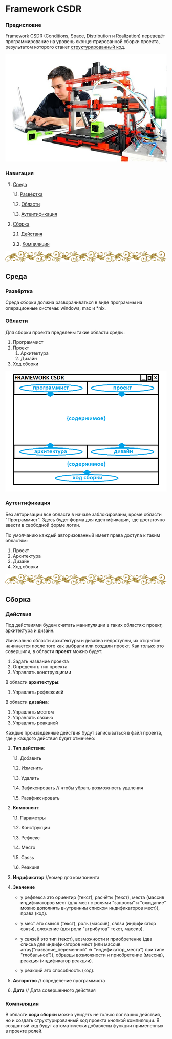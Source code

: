 # Framework CSDR

<h3>Предисловие</h3>

Framework CSDR (Conditions, Space, Distribution и Realization) переведёт программирование на уровень сконцентрированной сборки проекта, результатом которого станет <a href="https://github.com/it-architector/structure.csdr">структурированный код</a>.

![](./Картинки/samostoatelnaia-sborka-3d-printera.jpg)


<h3>Навигация</h3>

1. <a href="#Среда">Среда</a>

     1.1. <a href="#Развёртка">Развёртка</a>
     
     1.2. <a href="#Области">Области</a>
     
     1.3. <a href="#Аутентификация">Аутентификация</a>
     
2. <a href="#Сборка">Сборка</a>

    2.1. <a href="#Действия">Действия</a>
    
    2.2. <a href="#Компиляция">Компиляция</a>
    
![---------------------](./Картинки/hr.png)

<h2>Среда</h2>

<h3>Развёртка</h3>

Среда сборки должна разворачиваться в виде программы на операционные системы: windows, mac и *nix.

<h3>Области</h3>

Для сборки проекта пределены такие области среды:
1. Программист
2. Проект
    1. Архитектура
    2. Дизайн
3. Ход сборки

![](./Картинки/program/shablon1.png)

<h3>Аутентификация</h3>

Без авторизации все области в начале заблокированы, кроме области "Программист". Здесь будет форма для идентификации, где достаточно ввести в свободной форме логин.

По умолчанию каждый авторизованный имеет права доступа к таким областям:
1. Проект
2. Архитектура
3. Дизайн
4. Ход сборки
    
![---------------------](./Картинки/hr.png)

<h2>Сборка</h2>

<h3>Действия</h3>

Под действиями будем считать манипуляции в таких областях: проект, архитектура и дизайн.

Изначально области архитектуры и дизайна недоступны, их открытие начинается после того как выбрали или создали проект. Как только это совершили, в области **проект** можно будет:
1. Задать название проекта
2. Определить тип проекта
3. Управлять конструкциями

В области **архитектуры**:
1. Управлять рефлексией

В области **дизайна**:
1. Управлять местом
2. Управлять связью
3. Управлять реакцией

Каждые произведенные действия будут записываться в файл проекта, где у каждого действия будет отмечено:

1. **Тип действия**:

     1.1. Добавить
     
     1.2. Изменить
     
     1.3. Удалить
     
     1.4. Зафиксировать // чтобы убрать возможность удаления
     
     1.5. Разафиксировать
2. **Компонент**:

     1.1. Параметры

     1.2. Конструкции

     1.3. Рефлекс
     
     1.4. Место
     
     1.5. Связь
     
     1.6. Реакция

3. **Индификатор** //номер для компонента

4. **Значение**

     - у рефлекса это ориентир (текст), расчёты (текст), места (массив индификаторов мест (для мест с ролями "запросы" и "ожидание" можно дополнять внутренним списком индификаторов мест)), права (код).
    
     - у мест это смысл (текст), роль (массив), связи (индификатор связи), вложение (для роли "атрибутов" текст, массив).
     
     - у связей это тип (текст), возможности и приобретение (два списка для индификаторов мест (или массив array("название_переменной" => "индефикатор_места") при типе "глобальное")), образцы возможности и приобретение (массив), реакция (индификатор реакции).
    
     - у реакций это способность (код).
     
5. **Авторство** // определение программиста
     
6. **Дата** // Дата совершенного действия

<h3>Компиляция</h3>

В области **хода сборки** можно увидеть не только лог ваших действий, но и создать структурированный код проекта кнопкой компиляции. В созданный код будут автоматически добавлены функции примененных в проекте ролей.
